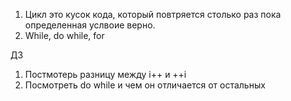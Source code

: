 1. Цикл это кусок кода, который повтряется столько раз пока определенная услвоие верно.
2. While, do while, for

ДЗ

1. Постмотерь разницу между i++ и ++i
2. Посмотреть do while и чем он отличается от остальных
